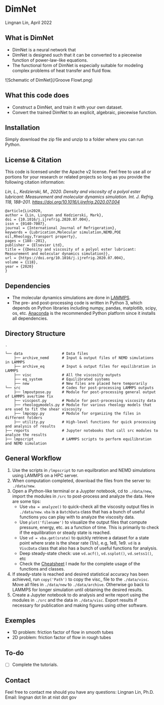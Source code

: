 # DimNet
Lingnan Lin, April 2022

What is DimNet
------
* DimNet is a neural network that 
* DimNet is designed such that it can be converted to a piecewise function of power-law-like equations.
* The functional form of DimNet is especially suitable for modeling complex problems of heat transfer and fluid flow.  

![Schematic of DimNet](/Groove Flowt.png)


What this code does
------
* Construct a DimNet, and train it with your own dataset.
* Convert the trained DimNet to an explicit, algebraic, piecewise function.

Installation
------
Simply download the zip file and unzip to a folder where you can run Python.

License & Citation
------
This code is licensed under the Apache v2 license. Feel free to use all or portions for your research or related projects so long as you provide the following citation information:

*Lin, L., Kedzierski, M., 2020. Density and viscosity of a polyol ester lubricant: Measurement and molecular dynamics simulation. Int. J. Refrig. 118, 188–201. https://doi.org/10.1016/j.ijrefrig.2020.07.004*

    @article{Lin2020,
    author = {Lin, Lingnan and Kedzierski, Mark},
    doi = {10.1016/j.ijrefrig.2020.07.004},
    issn = {0140-7007},
    journal = {International Journal of Refrigeration},
    keywords = {Lubrication,Molecular simulation,NEMD,POE oil,Rheology,Transport property},
    pages = {188--201},
    publisher = {Elsevier Ltd},
    title = {{Density and viscosity of a polyol ester lubricant: Measurement and molecular dynamics simulation}},
    url = {https://doi.org/10.1016/j.ijrefrig.2020.07.004},
    volume = {118},
    year = {2020}
    }

Dependencies
------
* The molecular dynamics simulations are done in [LAMMPS](https://lammps.sandia.gov/). 
* The pre- and post-processing code is written in Python 3, which depends on Python libraries including numpy, pandas, matplotlib, scipy, os, etc.  [Anaconda](https://www.anaconda.com/) is the recommended Python platform since it installs all dependencies.

Directory Structure
------
    .

    └── data                  # Data files
        ├── archive_nemd      # Input & output files of NEMD simulations in LAMMPS
        ├── archive_eq        # Input & output files for equilibration in LAMMPS
        ├── visc              # All the viscosity outputs
        ├── eq_system         # Equilibrated systems
        ├── new               # New files are placed here temporarily
    └── src                   # Codes for post-processing LAMMPS outputs
        ├── lmpoutpose.py     # Module for post-processing general output of LAMMPS ave/time fix
        ├── viscpost.py       # Module for post-processing viscosity data
        ├── rheologymodels.py # Module for various rheology models that are used to fit the shear viscosity
        ├── lmpcopy.py        # Module for organizing the files in different folders    
        ├── utility.py        # High-level functions for quick processing and analysis of results
    ├── reports               # Jupyter notebooks that call src modules to analyze the results
    ├── lmpscript             # LAMMPS scripts to perform equilibration and NEMD simulation


General Workflow
------
1.	Use the scripts in ```/lmpscript``` to run equilbration and NEMD simulations using LAMMPS on a HPC server.
2.  When computation completed, download the files from the server to:  ```./data/new```.
3.	Open a iPython-like terminal or a Juypter notebook, cd to ```./data/new```, import the modules in ```/src``` to post-process and analyze the data. Here are some tips:
    * Use ```vba = analyze()``` to quick-check all the viscosity output files in ```./data/new```. ```vba``` is a ```BatchData``` class that has a bunch of useful functions you can play with to analyze the viscosity data.
    * Use ```plot('filename')``` to visualize the output files that compute pressure, energy, etc. as a function of time. This is primarily to check if the equilibration or steady state is reached.
    * Use ```vd = vba.get(srate)``` to quickly retrieve a dataset for a state point where srate is the shear rate (1/s), e.g, 1e8, 1e9. ```vd``` is a ```ViscData``` class that also has a bunch of useful functions for analysis.
    * Deep steady-state check: use ```vd.acf()```, ```vd.ssplot()```, ```vd.setss1()```, etc
    * Check the [Cheatsheet](/cheatsheet.pdf) I made for the complete usage of the functions and classes.
4.	If steady-state is reached and desired statistical accuracy has been achieved, run ```copy('Path')``` to copy the visc_ file to the ```./data/visc```. Move all files in ```./data/new``` to ```./data/archive```. Otherwise go back to LAMMPS for longer simulation until obtaining the desired results.
5.	Create a Jupyter notebook to do analysis and write report using the modules in ```./src``` and the data in ```./data/visc```.  Export results if necessary for publication and making figures using other software.

Exemples 
------
* 1D problem: friction factor of flow in smooth tubes
* 2D problem: friction factor of flow in rough tubes


To-do 
------
- [ ] Complete the tutorials.


Contact 
------
Feel free to contact me should you have any questions:
Lingnan Lin, Ph.D.
Email: lingnan dot lin at nist dot gov
